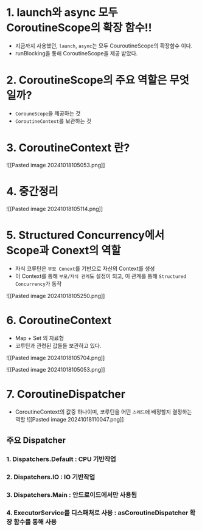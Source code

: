 # 1. launch와 async 모두 CoroutineScope의 확장 함수!!

- 지금까지 사용했던, `launch`, `async`는 모두 CouroutineScope의 확장함수 이다.
- runBlocking을 통해 CoroutineScope을 제공 받았다.

# 2. CoroutineScope의 주요 역할은 무엇일까?

- `CorouneScope`을 제공하는 것
- `CoroutineContext`를 보관하는 것

# 3. CoroutineContext 란?

![[Pasted image 20241018105053.png]]
# 4. 중간정리

![[Pasted image 20241018105114.png]]
# 5. Structured Concurrency에서 Scope과 Conext의 역할

- 자식 코루틴은 `부모 Conext`를 기반으로 자신의 Context를 생성
- 이 Context를 통해 `부모/자식 관계`도 설정이 되고, 이 관계를 통해 `Structured Concurrency`가 동작

![[Pasted image 20241018105250.png]]

# 6. CoroutineContext

- Map + Set 의 자료형
- 코루틴과 관련된 값들들 보관하고 있다.

![[Pasted image 20241018105704.png]]

![[Pasted image 20241018105053.png]]

# 7. CoroutineDispatcher

- CoroutineContext의 값중 하나이며, 코루틴을 어떤 `스레드`에 배정할지 결정하는 역할
![[Pasted image 20241018110047.png]]

## 주요 Dispatcher

### 1. Dispatchers.Default : CPU 기반작업
### 2. Dispatchers.IO : IO 기반작업

### 3. Dispatchers.Main : 안드로이드에서만 사용됨

### 4. ExecutorService를 디스패처로 사용 :  asCoroutineDispatcher 확장 함수를 통해 사용

